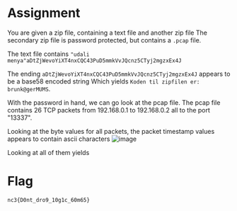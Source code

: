 # Assignment
You are given a zip file, containing a text file and another zip file
The secondary zip file is password protected, but contains a `.pcap` file.

The text file contains 
`"udali menya"aDtZjWevoYiXT4nxCQC43PuD5mmkVvJQcnz5CTyj2mgzxEx4J`

The ending `aDtZjWevoYiXT4nxCQC43PuD5mmkVvJQcnz5CTyj2mgzxEx4J` appears to be a base58 encoded string
Which yields `Koden til zipfilen er: brunk@gerMUMS`.

With the password in hand, we can go look at the pcap file.
The pcap file contains 26 TCP packets from 192.168.0.1 to 192.168.0.2 all to the port "13337".

Looking at the byte values for all packets, the packet timestamp values appears to contain ascii characters
![image](https://user-images.githubusercontent.com/5294032/205256299-6a9345c4-8590-4d7d-a00a-b8b12ae79e47.png)

Looking at all of them yields

# Flag
`nc3{D0nt_dro9_10g1c_60m65}`
